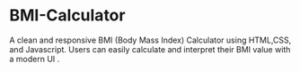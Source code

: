 # BMI-Calculator
A clean and responsive BMI (Body Mass Index) Calculator using HTML,CSS, and Javascript. Users can easily calculate and interpret their BMI value with a modern UI .
